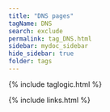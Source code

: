 ```yaml
---
title: "DNS pages"
tagName: DNS
search: exclude
permalink: tag_DNS.html
sidebar: mydoc_sidebar
hide_sidebar: true
folder: tags
---
```


{% include taglogic.html %}

{% include links.html %}
